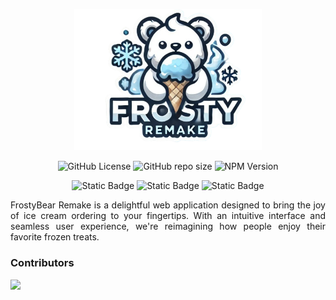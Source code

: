 <p align="center">
  <img src="../.github/img/logo.png" width="300" alt="FrostyBear Logo" />
</p>
<p align="center">
  <img alt="GitHub License" src="https://img.shields.io/github/license/DeliciousBoy/frostybear-remake">
  <img alt="GitHub repo size" src="https://img.shields.io/github/repo-size/DeliciousBoy/frostybear-remake">
  <img alt="NPM Version" src="https://img.shields.io/npm/v/express">
</p>
<p align="center">
  <img alt="Static Badge" src="https://img.shields.io/badge/PostgreSQL-red?style=flat&logo=postgresql&logoColor=white&labelColor=gray">
  <img alt="Static Badge" src="https://img.shields.io/badge/Vue.js-green?style=flat&logo=vuedotjs&logoColor=white&labelColor=gray">
  <img alt="Static Badge" src="https://img.shields.io/badge/tailwindcss-blue?style=flat&logo=tailwindcss&logoColor=white&labelColor=gray">
</p>
<div align="center">
  <p align="justify">
  FrostyBear Remake is a delightful web application designed to bring 
  the joy of ice cream ordering to your fingertips. With an intuitive 
  interface and seamless user experience, we're reimagining how 
  people enjoy their favorite frozen treats.
  </p>
</div>

<h3> Contributors </h3>
<p align="start">
  <a href="https://github.com/DeliciousBoy/frostybear-frontend/graphs/contributors">
    <img src="https://contrib.rocks/image?repo=DeliciousBoy/frostybear-frontend" />
  </a>
</p>
